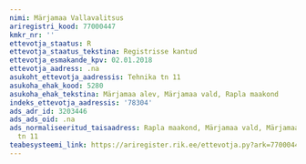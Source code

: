```yaml
---
nimi: Märjamaa Vallavalitsus
ariregistri_kood: 77000447
kmkr_nr: ''
ettevotja_staatus: R
ettevotja_staatus_tekstina: Registrisse kantud
ettevotja_esmakande_kpv: 02.01.2018
ettevotja_aadress: .na
asukoht_ettevotja_aadressis: Tehnika tn 11
asukoha_ehak_kood: 5280
asukoha_ehak_tekstina: Märjamaa alev, Märjamaa vald, Rapla maakond
indeks_ettevotja_aadressis: '78304'
ads_adr_id: 3203446
ads_ads_oid: .na
ads_normaliseeritud_taisaadress: Rapla maakond, Märjamaa vald, Märjamaa alev, Tehnika
  tn 11
teabesysteemi_link: https://ariregister.rik.ee/ettevotja.py?ark=77000447&ref=rekvisiidid
---
```

